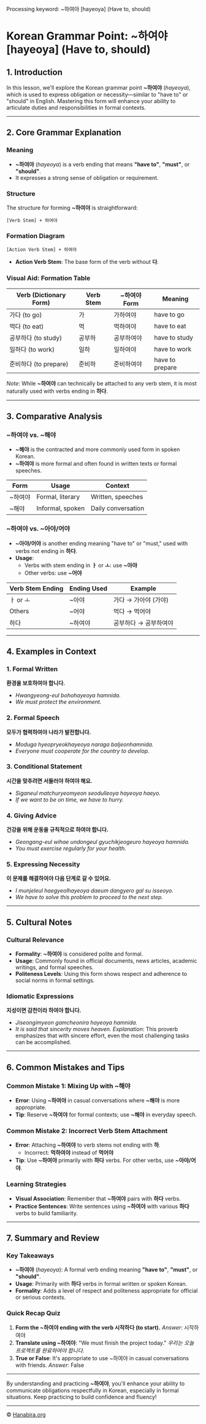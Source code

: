 Processing keyword: ~하여야 [hayeoya] (Have to, should)
# Korean Grammar Point: ~하여야 [hayeoya] (Have to, should)

## 1. Introduction
In this lesson, we'll explore the Korean grammar point **~하여야** (*hayeoya*), which is used to express obligation or necessity—similar to "have to" or "should" in English. Mastering this form will enhance your ability to articulate duties and responsibilities in formal contexts.

---
## 2. Core Grammar Explanation
### Meaning
- **~하여야** (*hayeoya*) is a verb ending that means **"have to"**, **"must"**, or **"should"**.
- It expresses a strong sense of obligation or requirement.
### Structure
The structure for forming **~하여야** is straightforward:
```
[Verb Stem] + 하여야
```
### Formation Diagram
```
[Action Verb Stem] + 하여야
```
- **Action Verb Stem**: The base form of the verb without **다**.
### Visual Aid: Formation Table

| **Verb (Dictionary Form)** | **Verb Stem** | **~하여야 Form** | **Meaning**                 |
|----------------------------|---------------|-----------------|-----------------------------|
| 가다 (to go)               | 가             | 가하여야         | have to go                  |
| 먹다 (to eat)              | 먹            | 먹하여야         | have to eat                 |
| 공부하다 (to study)        | 공부하         | 공부하여야       | have to study               |
| 일하다 (to work)           | 일하           | 일하여야         | have to work                |
| 준비하다 (to prepare)      | 준비하         | 준비하여야       | have to prepare             |

*Note*: While **~하여야** can technically be attached to any verb stem, it is most naturally used with verbs ending in **하다**.

---
## 3. Comparative Analysis
### ~하여야 vs. ~해야
- **~해야** is the contracted and more commonly used form in spoken Korean.
- **~하여야** is more formal and often found in written texts or formal speeches.
  
| **Form**    | **Usage**                  | **Context**       |
|-------------|----------------------------|-------------------|
| ~하여야      | Formal, literary           | Written, speeches |
| ~해야        | Informal, spoken           | Daily conversation|

### ~하여야 vs. ~아야/어야
- **~아야/어야** is another ending meaning "have to" or "must," used with verbs not ending in **하다**.
- **Usage**:
  - Verbs with stem ending in **ㅏ** or **ㅗ**: use **~아야**
  - Other verbs: use **~어야**

| **Verb Stem Ending** | **Ending Used** | **Example**              |
|----------------------|-----------------|--------------------------|
| ㅏ or ㅗ             | ~아야           | 가다 → 가아야 (가야)      |
| Others               | ~어야           | 먹다 → 먹어야             |
| 하다                 | ~하여야         | 공부하다 → 공부하여야     |

---
## 4. Examples in Context
### 1. Formal Written
**환경을 보호하여야 합니다.**
- *Hwangyeong-eul bohohayeoya hamnida.*
- *We must protect the environment.*
### 2. Formal Speech
**모두가 협력하여야 나라가 발전합니다.**
- *Moduga hyeopryeokhayeoya naraga baljeonhamnida.*
- *Everyone must cooperate for the country to develop.*
### 3. Conditional Statement
**시간을 맞추려면 서둘러야 하여야 해요.**
- *Siganeul matchuryeomyeon seodulleoya hayeoya haeyo.*
- *If we want to be on time, we have to hurry.*
### 4. Giving Advice
**건강을 위해 운동을 규칙적으로 하여야 합니다.**
- *Geongang-eul wihae undongeul gyuchikjeogeuro hayeoya hamnida.*
- *You must exercise regularly for your health.*
### 5. Expressing Necessity
**이 문제를 해결하여야 다음 단계로 갈 수 있어요.**
- *I munjeleul haegyeolhayeoya daeum dangyero gal su isseoyo.*
- *We have to solve this problem to proceed to the next step.*
---
## 5. Cultural Notes
### Cultural Relevance
- **Formality**: **~하여야** is considered polite and formal.
- **Usage**: Commonly found in official documents, news articles, academic writings, and formal speeches.
- **Politeness Levels**: Using this form shows respect and adherence to social norms in formal settings.
### Idiomatic Expressions
**지성이면 감천이라 하여야 합니다.**
- *Jiseongimyeon gamcheonira hayeoya hamnida.*
- *It is said that sincerity moves heaven.*
*Explanation*: This proverb emphasizes that with sincere effort, even the most challenging tasks can be accomplished.
---
## 6. Common Mistakes and Tips
### Common Mistake 1: Mixing Up with ~해야
- **Error**: Using **~하여야** in casual conversations where **~해야** is more appropriate.
- **Tip**: Reserve **~하여야** for formal contexts; use **~해야** in everyday speech.
### Common Mistake 2: Incorrect Verb Stem Attachment
- **Error**: Attaching **~하여야** to verb stems not ending with **하**.
  - Incorrect: **먹하여야** instead of **먹어야**
- **Tip**: Use **~하여야** primarily with **하다** verbs. For other verbs, use **~아야/어야**.
### Learning Strategies
- **Visual Association**: Remember that **~하여야** pairs with **하다** verbs.
- **Practice Sentences**: Write sentences using **~하여야** with various **하다** verbs to build familiarity.
---
## 7. Summary and Review
### Key Takeaways
- **~하여야** (*hayeoya*): A formal verb ending meaning **"have to"**, **"must"**, or **"should"**.
- **Usage**: Primarily with **하다** verbs in formal written or spoken Korean.
- **Formality**: Adds a level of respect and politeness appropriate for official or serious contexts.
### Quick Recap Quiz
1. **Form the ~하여야 ending with the verb 시작하다 (to start).**
   *Answer*: 시작하여야
2. **Translate using ~하여야**: "We must finish the project today."
   *우리는 오늘 프로젝트를 완료하여야 합니다.*
3. **True or False**: It's appropriate to use ~하여야 in casual conversations with friends.
   *Answer*: False
---
By understanding and practicing **~하여야**, you'll enhance your ability to communicate obligations respectfully in Korean, especially in formal situations. Keep practicing to build confidence and fluency!

---
© [Hanabira.org](https://hanabira.org)
